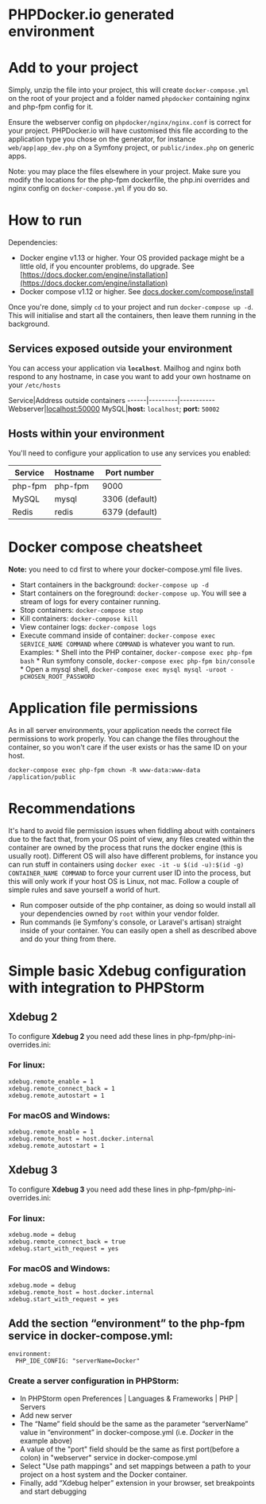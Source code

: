PHPDocker.io generated environment
==================================

# Add to your project #

Simply, unzip the file into your project, this will create `docker-compose.yml` on the root of your project and a folder named `phpdocker` containing nginx and php-fpm config for it.

Ensure the webserver config on `phpdocker/nginx/nginx.conf` is correct for your project. PHPDocker.io will have customised this file according to the application type you chose on the generator, for instance `web/app|app_dev.php` on a Symfony project, or `public/index.php` on generic apps.

Note: you may place the files elsewhere in your project. Make sure you modify the locations for the php-fpm dockerfile, the php.ini overrides and nginx config on `docker-compose.yml` if you do so.
 
# How to run #

Dependencies:

  * Docker engine v1.13 or higher. Your OS provided package might be a little old, if you encounter problems, do upgrade. See [https://docs.docker.com/engine/installation](https://docs.docker.com/engine/installation)
  * Docker compose v1.12 or higher. See [docs.docker.com/compose/install](https://docs.docker.com/compose/install/)

Once you're done, simply `cd` to your project and run `docker-compose up -d`. This will initialise and start all the containers, then leave them running in the background.

## Services exposed outside your environment ##

You can access your application via **`localhost`**. Mailhog and nginx both respond to any hostname, in case you want to add your own hostname on your `/etc/hosts`

Service|Address outside containers
------|---------|-----------
Webserver|[localhost:50000](http://localhost:50000)
MySQL|**host:** `localhost`; **port:** `50002`

## Hosts within your environment ##

You'll need to configure your application to use any services you enabled:

Service|Hostname|Port number
------|---------|-----------
php-fpm|php-fpm|9000
MySQL|mysql|3306 (default)
Redis|redis|6379 (default)

# Docker compose cheatsheet #

**Note:** you need to cd first to where your docker-compose.yml file lives.

  * Start containers in the background: `docker-compose up -d`
  * Start containers on the foreground: `docker-compose up`. You will see a stream of logs for every container running.
  * Stop containers: `docker-compose stop`
  * Kill containers: `docker-compose kill`
  * View container logs: `docker-compose logs`
  * Execute command inside of container: `docker-compose exec SERVICE_NAME COMMAND` where `COMMAND` is whatever you want to run. Examples:
        * Shell into the PHP container, `docker-compose exec php-fpm bash`
        * Run symfony console, `docker-compose exec php-fpm bin/console`
        * Open a mysql shell, `docker-compose exec mysql mysql -uroot -pCHOSEN_ROOT_PASSWORD`

# Application file permissions #

As in all server environments, your application needs the correct file permissions to work properly. You can change the files throughout the container, so you won't care if the user exists or has the same ID on your host.

`docker-compose exec php-fpm chown -R www-data:www-data /application/public`

# Recommendations #

It's hard to avoid file permission issues when fiddling about with containers due to the fact that, from your OS point of view, any files created within the container are owned by the process that runs the docker engine (this is usually root). Different OS will also have different problems, for instance you can run stuff in containers using `docker exec -it -u $(id -u):$(id -g) CONTAINER_NAME COMMAND` to force your current user ID into the process, but this will only work if your host OS is Linux, not mac. Follow a couple of simple rules and save yourself a world of hurt.

  * Run composer outside of the php container, as doing so would install all your dependencies owned by `root` within your vendor folder.
  * Run commands (ie Symfony's console, or Laravel's artisan) straight inside of your container. You can easily open a shell as described above and do your thing from there.

# Simple basic Xdebug configuration with integration to PHPStorm

## Xdebug 2
To configure **Xdebug 2** you need add these lines in php-fpm/php-ini-overrides.ini:

### For linux:
```
xdebug.remote_enable = 1
xdebug.remote_connect_back = 1
xdebug.remote_autostart = 1
```

### For macOS and Windows:
```
xdebug.remote_enable = 1
xdebug.remote_host = host.docker.internal
xdebug.remote_autostart = 1
```
## Xdebug 3
To configure **Xdebug 3** you need add these lines in php-fpm/php-ini-overrides.ini:

### For linux:
```
xdebug.mode = debug
xdebug.remote_connect_back = true
xdebug.start_with_request = yes
```

### For macOS and Windows:
```
xdebug.mode = debug
xdebug.remote_host = host.docker.internal
xdebug.start_with_request = yes
```

## Add the section “environment” to the php-fpm service in docker-compose.yml:
```
environment:
  PHP_IDE_CONFIG: "serverName=Docker"
```

### Create a server configuration in PHPStorm:
 * In PHPStorm open Preferences | Languages & Frameworks | PHP | Servers
 * Add new server
 * The “Name” field should be the same as the parameter “serverName” value in “environment” in docker-compose.yml (i.e. *Docker* in the example above)
 * A value of the "port" field should be the same as first port(before a colon) in "webserver" service in docker-compose.yml
 * Select "Use path mappings" and set mappings between a path to your project on a host system and the Docker container.
 * Finally, add “Xdebug helper” extension in your browser, set breakpoints and start debugging



